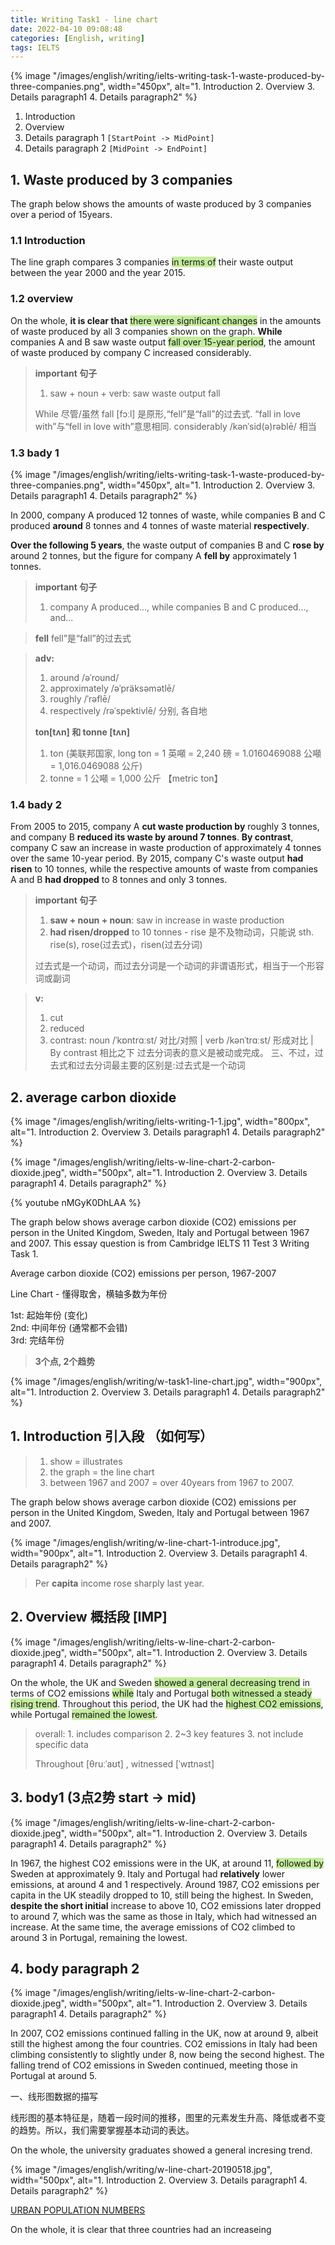 ```yaml
---
title: Writing Task1 - line chart
date: 2022-04-10 09:08:48
categories: [English, writing]
tags: IELTS
---
```


{% image "/images/english/writing/ielts-writing-task-1-waste-produced-by-three-companies.png", width="450px", alt="1. Introduction 2. Overview 3. Details paragraph1 4. Details paragraph2" %}

1. Introduction 
2. Overview 
3. Details paragraph 1 `[StartPoint -> MidPoint]`
4. Details paragraph 2 `[MidPoint -> EndPoint]`

<!-- more -->

## 1. Waste produced by 3 companies

The graph below shows the amounts of waste produced by 3 companies over a period of 15years.

### 1.1 Introduction

The line graph compares 3 companies <span style="background-color: rgb(196, 237, 157);">in terms of</span> their waste output between the year 2000 and the year 2015.

### 1.2 overview

On the whole, **it is clear that** <span style="background-color: rgb(196, 237, 157);">there were significant changes</span> in the amounts of waste produced by all 3 companies shown on the graph. **While** companies A and B saw waste output <span style="background-color: rgb(196, 237, 157);">fall over 15-year period</span>, the amount of waste produced by company C increased considerably. 

> **important 句子**
> 1. saw + noun + verb: saw waste output fall
>
> While 尽管/虽然
> fall [fɔːl] 是原形,“fell”是“fall”的过去式. “fall in love with”与“fell in love with”意思相同.
> considerably /kənˈsid(ə)rəblē/ 相当

### 1.3 bady 1

{% image "/images/english/writing/ielts-writing-task-1-waste-produced-by-three-companies.png", width="450px", alt="1. Introduction 2. Overview 3. Details paragraph1 4. Details paragraph2" %}

In 2000, company A produced 12 tonnes of waste, while companies B and C produced **around** 8 tonnes and 4 tonnes of waste material **respectively**. 

**Over the following 5 years**, the waste output of companies B and C **rose by** around 2 tonnes, but the figure for company A **fell by** approximately 1 tonnes.

> **important 句子**
> 1. company A produced..., while companies B and C produced..., and... 

> **fell** fell”是“fall”的过去式

> **adv:**
> 1. around /əˈround/
> 2. approximately /əˈpräksəmətlē/ 
> 3. roughly /ˈrəflē/
> 4. respectively /rəˈspektivlē/ 分别, 各自地
>
> **ton[tʌn] 和 tonne [tʌn]**
> 1. ton (美联邦国家, long ton = 1 英噸 = 2,240 磅 = 1.0160469088 公噸 = 1,016.0469088 公斤)
> 2. tonne = 1 公噸 = 1,000 公斤 【metric ton】

### 1.4 bady 2

From 2005 to 2015, company A **cut waste production by** roughly 3 tonnes, and company B **reduced its waste by around 7 tonnes**. **By contrast**, company C saw an increase in waste production of approximately 4 tonnes over the same 10-year period. By 2015, company C's waste output **had risen** to 10 tonnes, while the respective amounts of waste from companies A and B **had dropped** to 8 tonnes and only 3 tonnes.

> **important 句子**
> 1. **saw + noun + noun**: saw in increase in waste production
> 2. **had risen/dropped** to 10 tonnes - rise 是不及物动词，只能说 sth. rise(s), rose(过去式)，risen(过去分词)
>
> 过去式是一个动词，而过去分词是一个动词的非谓语形式，相当于一个形容词或副词

> **v:**
> 1. cut
> 2. reduced
> 3. contrast: noun /ˈkɒntrɑːst/ 对比/对照 | verb /kənˈtrɑːst/ 形成对比  | By contrast 相比之下
> 过去分词表的意义是被动或完成。 三、不过，过去式和过去分词最主要的区别是:过去式是一个动词

## 2. average carbon dioxide

{% image "/images/english/writing/ielts-writing-1-1.jpg", width="800px", alt="1. Introduction 2. Overview 3. Details paragraph1 4. Details paragraph2" %}

{% image "/images/english/writing/ielts-w-line-chart-2-carbon-dioxide.jpeg", width="500px", alt="1. Introduction 2. Overview 3. Details paragraph1 4. Details paragraph2" %}

{% youtube nMGyK0DhLAA %}

The graph below shows average carbon dioxide (CO2) emissions per person in the United Kingdom, Sweden, Italy and Portugal between 1967 and 2007.
This essay question is from Cambridge IELTS 11 Test 3 Writing Task 1.

Average carbon dioxide (CO2) emissions per person, 1967-2007


Line Chart - 懂得取舍，横轴多数为年份

1st: 起始年份 (变化)  
2nd: 中间年份 (通常都不会错)  
3rd: 完结年份

> **3个点, 2个趋势**

{% image "/images/english/writing/w-task1-line-chart.jpg", width="900px", alt="1. Introduction 2. Overview 3. Details paragraph1 4. Details paragraph2" %}

## 1. Introduction 引入段 （如何写）

> 1. show = illustrates
> 2. the graph = the line chart
> 3. between 1967 and 2007 = over 40years from 1967 to 2007.

The graph below shows average carbon dioxide (CO2) emissions per person in the United Kingdom, Sweden, Italy and Portugal between 1967 and 2007.

{% image "/images/english/writing/w-line-chart-1-introduce.jpg", width="900px", alt="1. Introduction 2. Overview 3. Details paragraph1 4. Details paragraph2" %}

> Per **capita** income rose sharply last year. 

## 2. Overview 概括段 [IMP]

{% image "/images/english/writing/ielts-w-line-chart-2-carbon-dioxide.jpeg", width="500px", alt="1. Introduction 2. Overview 3. Details paragraph1 4. Details paragraph2" %}

On the whole, the UK and Sweden <span style="background-color: rgb(196, 237, 157);">showed a general decreasing trend</span> in terms of CO2 emissions <span style="background-color: rgb(196, 237, 157);">while</span> Italy and Portugal <span style="background-color: rgb(196, 237, 157);">both witnessed a steady rising trend</span>. Throughout this period, the UK had the <span style="background-color: rgb(196, 237, 157);">highest CO2 emissions</span>, while Portugal <span style="background-color: rgb(196, 237, 157);">remained the lowest</span>.

> overall: 1. includes comparison 2.  2~3 key features 3. not include specific data 
>
> Throughout [θruːˈaʊt]  ,  witnessed [ˈwɪtnəst] 

## 3. body1 (3点2势 start -> mid)

{% image "/images/english/writing/ielts-w-line-chart-2-carbon-dioxide.jpeg", width="500px", alt="1. Introduction 2. Overview 3. Details paragraph1 4. Details paragraph2" %}

In 1967, the highest CO2 emissions were in the UK, at around 11, <span style="background-color: rgb(196, 237, 157);">followed by</span> Sweden at approximately 9. Italy and Portugal had **relatively** lower emissions, at around 4 and 1 respectively. 
Around 1987, CO2 emissions per capita in the UK steadily dropped to 10, still being the highest. In Sweden, **despite the short initial** increase to above 10, CO2 emissions later dropped to around 7, which was the same as those in Italy, which had witnessed an increase. At the same time, the average emissions of CO2 climbed to around 3 in Portugal, remaining the lowest.

## 4. body paragraph 2

{% image "/images/english/writing/ielts-w-line-chart-2-carbon-dioxide.jpeg", width="500px", alt="1. Introduction 2. Overview 3. Details paragraph1 4. Details paragraph2" %}

In 2007, CO2 emissions continued falling in the UK, now at around 9, albeit still the highest among the four countries. CO2 emissions in Italy had been climbing consistently to slightly under 8, now being the second highest. The falling trend of CO2 emissions in Sweden continued, meeting those in Portugal at around 5. 

一、线形图数据的描写

线形图的基本特征是，随着一段时间的推移，图里的元素发生升高、降低或者不变的趋势。所以，我们需要掌握基本动词的表达。

On the whole, the university graduates showed a general incresing trend. 

{% image "/images/english/writing/w-line-chart-20190518.jpg", width="500px", alt="1. Introduction 2. Overview 3. Details paragraph1 4. Details paragraph2" %}

[URBAN POPULATION NUMBERS](https://essayforum.com/writing/percentages-people-living-towns-89919/)

On the whole, it is clear that three countries had an increaseing


 
